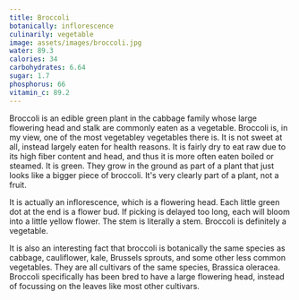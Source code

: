 ```yaml
---
title: Broccoli
botanically: inflorescence
culinarily: vegetable
image: assets/images/broccoli.jpg
water: 89.3
calories: 34
carbohydrates: 6.64
sugar: 1.7
phosphorus: 66
vitamin_c: 89.2
---
```

Broccoli is an edible green plant in the cabbage family whose large flowering head and stalk are commonly eaten as a vegetable. Broccoli is, in my view, one of the most vegetabley vegetables there is. It is not sweet at all, instead largely eaten for health reasons. It is fairly dry to eat raw due to its high fiber content and head, and thus it is more often eaten boiled or steamed. It is green. They grow in the ground as part of a plant that just looks like a bigger piece of broccoli. It's very clearly part of a plant, not a fruit.

It is actually an inflorescence, which is a flowering head. Each little green dot at the end is a flower bud. If picking is delayed too long, each will bloom into a little yellow flower. The stem is literally a stem. Broccoli is definitely a vegetable.

It is also an interesting fact that broccoli is botanically the same species as cabbage, cauliflower, kale, Brussels sprouts, and some other less common vegetables. They are all cultivars of the same species, <span lang="la">Brassica oleracea</span>. Broccoli specifically has been bred to have a large flowering head, instead of focussing on the leaves like most other cultivars.
